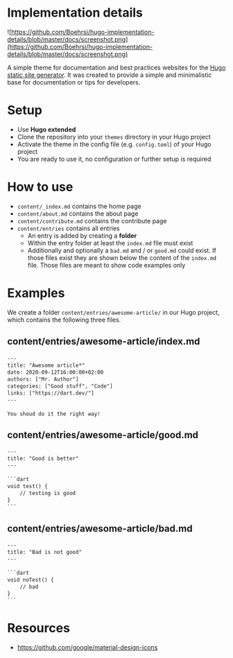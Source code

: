 # Implementation details

![https://github.com/Boehrsi/hugo-implementation-details/blob/master/docs/screenshot.png](https://github.com/Boehrsi/hugo-implementation-details/blob/master/docs/screenshot.png)

A simple theme for documentation and best practices websites for the [Hugo static site generator](https://gohugo.io/). It was created to provide a simple and minimalistic base for documentation or tips for developers.

# Setup

- Use **Hugo extended** 
- Clone the repository into your `themes` directory in your Hugo project
- Activate the theme in the config file (e.g. `config.toml`) of your Hugo project
- You are ready to use it, no configuration or further setup is required

# How to use

- `content/_index.md` contains the home page
- `content/about.md` contains the about page
- `content/contribute.md` contains the contribute page
- `content/entries` contains all entries
  - An entry is added by creating a **folder**
  - Within the entry folder at least the `index.md` file must exist
  - Additionally and optionally a `bad.md` and / or `good.md` could exist. If those files exist they are shown below the content of the `index.md` file. Those files are meant to show code examples only
  
# Examples

We create a folder `content/entries/awesome-article/` in our Hugo project, which contains the following three files.

## content/entries/awesome-article/index.md


    ---
    title: "Awesome article*"
    date: 2020-09-12T16:00:00+02:00
    authors: ["Mr. Author"]
    categories: ["Good stuff", "Code"]
    links: ["https://dart.dev/"]
    ---

    You shoud do it the right way!


## content/entries/awesome-article/good.md

    ---
    title: "Good is better"
    ---

    ```dart
    void test() {
        // testing is good
    }
    ```

## content/entries/awesome-article/bad.md

    ---
    title: "Bad is not good"
    ---

    ```dart
    void noTest() {
        // bad
    }
    ```
# Resources 

- https://github.com/google/material-design-icons